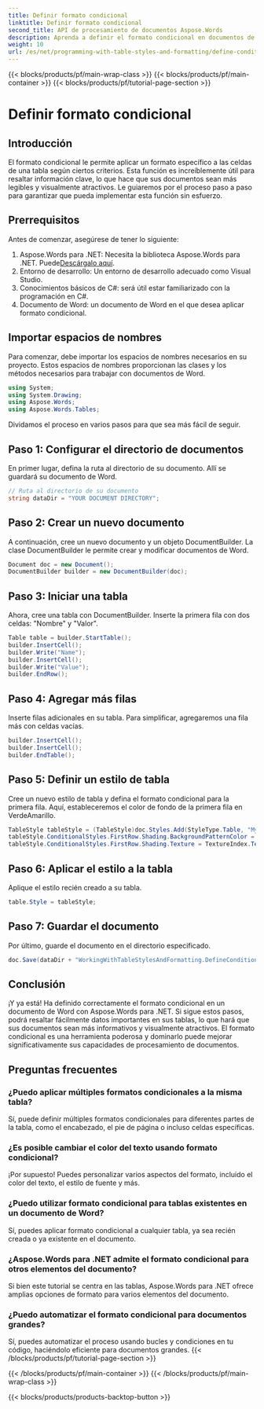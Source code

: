 ```yaml
---
title: Definir formato condicional
linktitle: Definir formato condicional
second_title: API de procesamiento de documentos Aspose.Words
description: Aprenda a definir el formato condicional en documentos de Word con Aspose.Words para .NET. Mejore el atractivo visual y la legibilidad de sus documentos con nuestra guía.
weight: 10
url: /es/net/programming-with-table-styles-and-formatting/define-conditional-formatting/
---
```


{{< blocks/products/pf/main-wrap-class >}}
{{< blocks/products/pf/main-container >}}
{{< blocks/products/pf/tutorial-page-section >}}

# Definir formato condicional

## Introducción

El formato condicional le permite aplicar un formato específico a las celdas de una tabla según ciertos criterios. Esta función es increíblemente útil para resaltar información clave, lo que hace que sus documentos sean más legibles y visualmente atractivos. Le guiaremos por el proceso paso a paso para garantizar que pueda implementar esta función sin esfuerzo.

## Prerrequisitos

Antes de comenzar, asegúrese de tener lo siguiente:

1. Aspose.Words para .NET: Necesita la biblioteca Aspose.Words para .NET. Puede[Descárgalo aquí](https://releases.aspose.com/words/net/).
2. Entorno de desarrollo: Un entorno de desarrollo adecuado como Visual Studio.
3. Conocimientos básicos de C#: será útil estar familiarizado con la programación en C#.
4. Documento de Word: un documento de Word en el que desea aplicar formato condicional.

## Importar espacios de nombres

Para comenzar, debe importar los espacios de nombres necesarios en su proyecto. Estos espacios de nombres proporcionan las clases y los métodos necesarios para trabajar con documentos de Word.

```csharp
using System;
using System.Drawing;
using Aspose.Words;
using Aspose.Words.Tables;
```

Dividamos el proceso en varios pasos para que sea más fácil de seguir.

## Paso 1: Configurar el directorio de documentos

En primer lugar, defina la ruta al directorio de su documento. Allí se guardará su documento de Word.

```csharp
// Ruta al directorio de su documento
string dataDir = "YOUR DOCUMENT DIRECTORY";
```

## Paso 2: Crear un nuevo documento

A continuación, cree un nuevo documento y un objeto DocumentBuilder. La clase DocumentBuilder le permite crear y modificar documentos de Word.

```csharp
Document doc = new Document();
DocumentBuilder builder = new DocumentBuilder(doc);
```

## Paso 3: Iniciar una tabla

Ahora, cree una tabla con DocumentBuilder. Inserte la primera fila con dos celdas: "Nombre" y "Valor".

```csharp
Table table = builder.StartTable();
builder.InsertCell();
builder.Write("Name");
builder.InsertCell();
builder.Write("Value");
builder.EndRow();
```

## Paso 4: Agregar más filas

Inserte filas adicionales en su tabla. Para simplificar, agregaremos una fila más con celdas vacías.

```csharp
builder.InsertCell();
builder.InsertCell();
builder.EndTable();
```

## Paso 5: Definir un estilo de tabla

Cree un nuevo estilo de tabla y defina el formato condicional para la primera fila. Aquí, estableceremos el color de fondo de la primera fila en VerdeAmarillo.

```csharp
TableStyle tableStyle = (TableStyle)doc.Styles.Add(StyleType.Table, "MyTableStyle1");
tableStyle.ConditionalStyles.FirstRow.Shading.BackgroundPatternColor = Color.GreenYellow;
tableStyle.ConditionalStyles.FirstRow.Shading.Texture = TextureIndex.TextureNone;
```

## Paso 6: Aplicar el estilo a la tabla

Aplique el estilo recién creado a su tabla.

```csharp
table.Style = tableStyle;
```

## Paso 7: Guardar el documento

Por último, guarde el documento en el directorio especificado.

```csharp
doc.Save(dataDir + "WorkingWithTableStylesAndFormatting.DefineConditionalFormatting.docx");
```

## Conclusión

¡Y ya está! Ha definido correctamente el formato condicional en un documento de Word con Aspose.Words para .NET. Si sigue estos pasos, podrá resaltar fácilmente datos importantes en sus tablas, lo que hará que sus documentos sean más informativos y visualmente atractivos. El formato condicional es una herramienta poderosa y dominarlo puede mejorar significativamente sus capacidades de procesamiento de documentos.

## Preguntas frecuentes

### ¿Puedo aplicar múltiples formatos condicionales a la misma tabla?
Sí, puede definir múltiples formatos condicionales para diferentes partes de la tabla, como el encabezado, el pie de página o incluso celdas específicas.

### ¿Es posible cambiar el color del texto usando formato condicional?
¡Por supuesto! Puedes personalizar varios aspectos del formato, incluido el color del texto, el estilo de fuente y más.

### ¿Puedo utilizar formato condicional para tablas existentes en un documento de Word?
Sí, puedes aplicar formato condicional a cualquier tabla, ya sea recién creada o ya existente en el documento.

### ¿Aspose.Words para .NET admite el formato condicional para otros elementos del documento?
Si bien este tutorial se centra en las tablas, Aspose.Words para .NET ofrece amplias opciones de formato para varios elementos del documento.

### ¿Puedo automatizar el formato condicional para documentos grandes?
Sí, puedes automatizar el proceso usando bucles y condiciones en tu código, haciéndolo eficiente para documentos grandes.
{{< /blocks/products/pf/tutorial-page-section >}}

{{< /blocks/products/pf/main-container >}}
{{< /blocks/products/pf/main-wrap-class >}}

{{< blocks/products/products-backtop-button >}}
